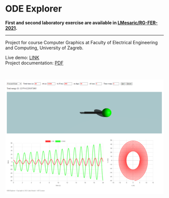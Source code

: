 # ODE Explorer

**First and second laboratory exercise are available in [LMesaric/RG-FER-2021](https://github.com/LMesaric/RG-FER-2021).**

----------

Project for course Computer Graphics at Faculty of Electrical Engineering and Computing, University of Zagreb.

Live demo: [LINK](https://lmesaric.github.io/ODE-Explorer/)  
Project documentation: [PDF](2021LukaMesaric.pdf)

<br>

[![Example run](images/app.png)](https://lmesaric.github.io/ODE-Explorer/)
